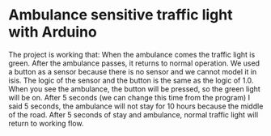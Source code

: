 # Ambulance sensitive traffic light with Arduino
The project is working that: When the ambulance comes the traffic light is green. After the ambulance passes, it returns to normal operation. We used a button as a sensor because there is no sensor and we cannot model it in isis. The logic of the sensor and the button is the same as the logic of 1.0. When you see the ambulance, the button will be pressed, so the green light will be on. After 5 seconds (we can change this time from the program) I said 5 seconds, the ambulance will not stay for 10 hours because the middle of the road. After 5 seconds of stay and ambulance, normal traffic light will return to working flow.
